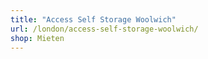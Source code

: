 ```yaml
---
title: "Access Self Storage Woolwich"
url: /london/access-self-storage-woolwich/
shop: Mieten
---
```

